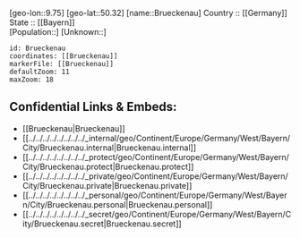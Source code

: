 ﻿---
location: [50.32,9.75] 
mapzoom: [7,12] 
mapmarker: city 
type: City
tags:
- geo/City


SpocWebEntityId: 29381
isDeleted: false
confidential: public

---
[geo-lon::9.75] 
[geo-lat::50.32] 
[name::Brueckenau] 
Country :: [[Germany]]  
State :: [[Bayern]]  
[Population::] 
[Unknown::] 


```leaflet
id: Brueckenau
coordinates: [[Brueckenau]] 
markerFile: [[Brueckenau]] 
defaultZoom: 11 
maxZoom: 18
```


## Confidential Links & Embeds: 
- [[Brueckenau|Brueckenau]]  
- [[../../../../../../../../_internal/geo/Continent/Europe/Germany/West/Bayern/City/Brueckenau.internal|Brueckenau.internal]] 
- [[../../../../../../../../_protect/geo/Continent/Europe/Germany/West/Bayern/City/Brueckenau.protect|Brueckenau.protect]] 
- [[../../../../../../../../_private/geo/Continent/Europe/Germany/West/Bayern/City/Brueckenau.private|Brueckenau.private]] 
- [[../../../../../../../../_personal/geo/Continent/Europe/Germany/West/Bayern/City/Brueckenau.personal|Brueckenau.personal]] 
- [[../../../../../../../../_secret/geo/Continent/Europe/Germany/West/Bayern/City/Brueckenau.secret|Brueckenau.secret]] 
